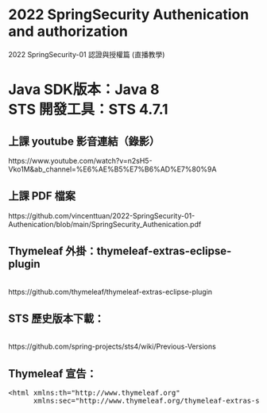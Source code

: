 # 2022 SpringSecurity Authenication and authorization
2022 SpringSecurity-01 認證與授權篇 (直播教學)
<h1>
Java SDK版本：Java 8<br />
STS 開發工具：STS 4.7.1<br />
</h1>

<h2>上課 youtube 影音連結（錄影）</h2>
https://www.youtube.com/watch?v=n2sH5-Vko1M&ab_channel=%E6%AE%B5%E7%B6%AD%E7%80%9A

<h2>上課 PDF 檔案</h2>
https://github.com/vincenttuan/2022-SpringSecurity-01-Authenication/blob/main/SpringSecurity_Authenication.pdf

<h2>Thymeleaf 外掛：thymeleaf-extras-eclipse-plugin</h2>
<br />
https://github.com/thymeleaf/thymeleaf-extras-eclipse-plugin


<h2>STS 歷史版本下載：</h2>
<br />
https://github.com/spring-projects/sts4/wiki/Previous-Versions


<h2>Thymeleaf 宣告：</h2><pre>
&lt;html xmlns:th="http://www.thymeleaf.org"
      xmlns:sec="http://www.thymeleaf.org/thymeleaf-extras-springsecurity5"&gt;
</pre>

